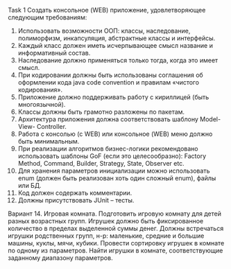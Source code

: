 Task 1
Создать консольное (WEB) приложение, удовлетворяющее следующим
требованиям:
1. Использовать возможности ООП: классы, наследование, полиморфизм,
инкапсуляция, абстрактные классы и интерфейсы.
2. Каждый класс должен иметь исчерпывающее смысл название и
информативный состав.
3. Наследование должно применяться только тогда, когда это имеет смысл.
4. При кодировании должны быть использованы соглашения об оформлении
кода java code convention и правилам «чистого кодирования».
5. Приложение должно поддерживать работу с кириллицей (быть
многоязычной).
6. Классы должны быть грамотно разложены по пакетам.
7. Архитектура приложения должна соответствовать шаблону Model-View-
Controller.
8. Работа с консолью (c WEB) или консольное (WEB) меню должно быть
минимальным.
9. При реализации алгоритмов бизнес-логики рекомендовано использовать
шаблоны GoF (если это целесообразно): Factory Method, Command, Builder,
Strategy, State, Observer etc.
10. Для хранения параметров инициализации можно использовать enum
(должен быть реализован хоть один сложный enum), файлы или БД.
11. Код должен содержать комментарии.
12. Должны присутствовать JUnit – тесты.

Вариант 14. Игровая комната. Подготовить игровую комнату для детей разных
возрастных групп. Игрушек должно быть фиксированное количество в
пределах выделенной суммы денег. Должны встречаться игрушки
родственных групп, н-р: маленькие, средние и большие машины, куклы,
мячи, кубики. Провести сортировку игрушек в комнате по одному из
параметров. Найти игрушки в комнате, соответствующие заданному
диапазону параметров.